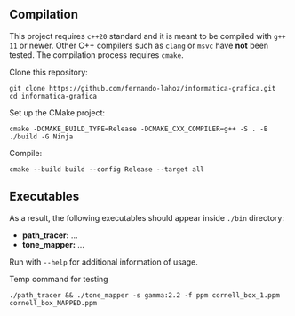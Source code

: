 ## Compilation

This project requires `c++20` standard and it is meant to be compiled
with `g++ 11` or newer. Other C++ compilers such as `clang` or `msvc`
have **not** been tested. The compilation process requires `cmake`.

Clone this repository:
```
git clone https://github.com/fernando-lahoz/informatica-grafica.git
cd informatica-grafica
```
Set up the CMake project:
```
cmake -DCMAKE_BUILD_TYPE=Release -DCMAKE_CXX_COMPILER=g++ -S . -B ./build -G Ninja
```
Compile:
```
cmake --build build --config Release --target all
```

## Executables

As a result, the following executables should appear inside `./bin` directory:
 - **path_tracer:** ...
 - **tone_mapper:** ...

Run with `--help` for additional information of usage.

Temp command for testing

```
./path_tracer && ./tone_mapper -s gamma:2.2 -f ppm cornell_box_1.ppm cornell_box_MAPPED.ppm
```